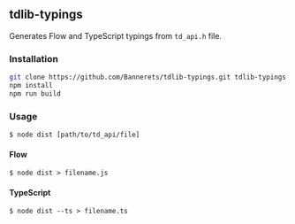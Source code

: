 ## tdlib-typings

Generates Flow and TypeScript typings from `td_api.h` file.

### Installation

```sh
git clone https://github.com/Bannerets/tdlib-typings.git tdlib-typings
npm install
npm run build
```

### Usage

```console
$ node dist [path/to/td_api/file]
```

#### Flow

```console
$ node dist > filename.js
```

#### TypeScript

```console
$ node dist --ts > filename.ts
```
